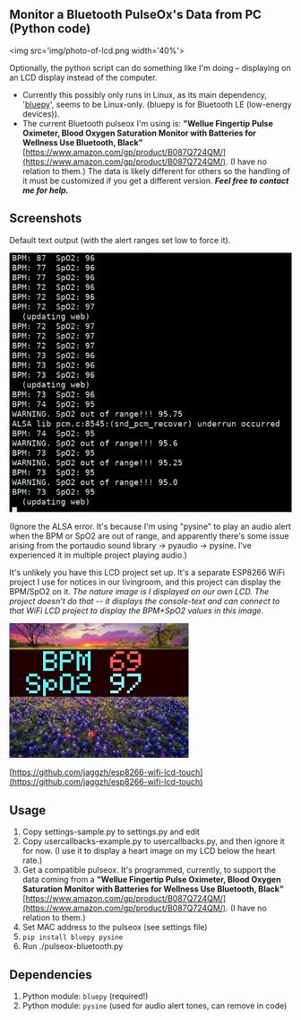 ## Monitor a Bluetooth PulseOx's Data from PC (Python code)

<img src='img/photo-of-lcd.png width='40%'>

Optionally, the python script can do something like I'm doing &ndash;
displaying on an LCD display instead of the computer.

* Currently this possibly only runs in Linux, as its main
dependency, '[bluepy](https://github.com/IanHarvey/bluepy)', seems to be Linux-only.
(bluepy is for Bluetooth LE (low-energy devices)).
* The current Bluetooth pulseox I'm using is: **"Wellue Fingertip Pulse Oximeter, Blood Oxygen Saturation Monitor with Batteries for Wellness Use Bluetooth, Black"** [https://www.amazon.com/gp/product/B087Q724QM/](https://www.amazon.com/gp/product/B087Q724QM/).  (I have no relation to them.)  The data is likely different for others so the handling of it must be customized if you get a different version.  ***Feel free to contact me for help.***


## Screenshots

Default text output (with the alert ranges set low to force it).

![Text console display](img/text-output.png)

(Ignore the ALSA error. It's because I'm using "pysine" to play
an audio alert when the BPM or SpO2 are out of range, and
apparently there's some issue arising from the portaudio
sound library -> pyaudio -> pysine. I've experienced
it in multiple project playing audio.)

It's unlikely you have this LCD project set up. It's a separate
ESP8266 WiFi project I use for notices in our livingroom, and
this project can display the BPM/SpO2 on it. *The nature image
is I displayed on our own LCD. The project doesn't do that --
it displays the console-text and can connect to that WiFi
LCD project to display the BPM+SpO2 values in this image.*

![External (extra) LCD Display, if Available)](img/lcd-display.jpg)

[https://github.com/jaggzh/esp8266-wifi-lcd-touch](https://github.com/jaggzh/esp8266-wifi-lcd-touch)

## Usage

1. Copy settings-sample.py to settings.py and edit
1. Copy usercallbacks-example.py to usercallbacks.py, and then ignore it for now. (I use it to display a heart image on my LCD below the heart rate.)
1. Get a compatible pulseox. It's programmed, currently, to support the data coming from a **"Wellue Fingertip Pulse Oximeter, Blood Oxygen Saturation Monitor with Batteries for Wellness Use Bluetooth, Black"** [https://www.amazon.com/gp/product/B087Q724QM/](https://www.amazon.com/gp/product/B087Q724QM/).  (I have no relation to them.)
1. Set MAC address to the pulseox (see settings file)
1. `pip install bluepy pysine`
1. Run ./pulseox-bluetooth.py

## Dependencies

1. Python module: `bluepy` (required!)
1. Python module: `pysine` (used for audio alert tones, can remove in code)
